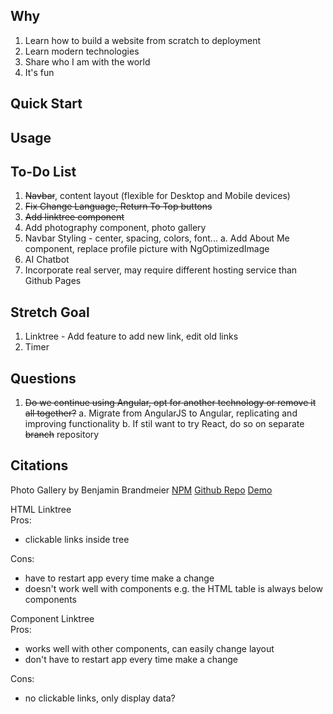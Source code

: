 ## Why
1. Learn how to build a website from scratch to deployment
2. Learn modern technologies
3. Share who I am with the world
4. It's fun

## Quick Start
## Usage

## To-Do List
1. ~~Navbar~~, content layout (flexible for Desktop and Mobile devices)
2. ~~Fix Change Language, Return To Top buttons~~
3. ~~Add linktree component~~
4. Add photography component, photo gallery
5. Navbar Styling - center, spacing, colors, font...
    a. Add About Me component, replace profile picture with NgOptimizedImage
6. AI Chatbot
7. Incorporate real server, may require different hosting service than Github Pages 

## Stretch Goal
1. Linktree - Add feature to add new link, edit old links
2. Timer

## Questions
1. ~~Do we continue using Angular, opt for another technology or remove it all together?~~
    a. Migrate from AngularJS to Angular, replicating and improving functionality
    b. If stil want to try React, do so on separate ~~branch~~ repository

## Citations
Photo Gallery by Benjamin Brandmeier
[NPM](https://www.npmjs.com/package/angular2-image-gallery)
[Github Repo](https://github.com/BenjaminBrandmeier/angular2-image-gallery?tab=readme-ov-file)
[Demo](https://oidamo.de/blog/gallery-demo)

HTML Linktree  
Pros:
- clickable links inside tree  

Cons:
- have to restart app every time make a change
- doesn't work well with components e.g. the HTML table is always below components

Component Linktree  
Pros:
- works well with other components, can easily change layout
- don't have to restart app every time make a change  

Cons:
- no clickable links, only display data?
